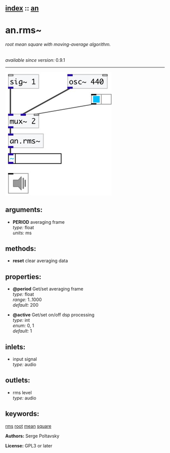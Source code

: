 [index](index.html) :: [an](category_an.html)
---

# an.rms~

###### root mean square with moving-average algorithm.

*available since version:* 0.9.1

---




[![example](../examples/img/an.rms~.jpg)](../examples/pd/an.rms~.pd)



## arguments:

* **PERIOD**
averaging frame<br>
_type:_ float<br>
_units:_ ms<br>



## methods:

* **reset**
clear averaging data<br>




## properties:

* **@period** 
Get/set averaging frame<br>
_type:_ float<br>
_range:_ 1..1000<br>
_default:_ 200<br>

* **@active** 
Get/set on/off dsp processing<br>
_type:_ int<br>
_enum:_ 0, 1<br>
_default:_ 1<br>



## inlets:

* input signal<br>
_type:_ audio



## outlets:

* rms level<br>
_type:_ audio



## keywords:

[rms](keywords/rms.html)
[root](keywords/root.html)
[mean](keywords/mean.html)
[square](keywords/square.html)






**Authors:** Serge Poltavsky




**License:** GPL3 or later





